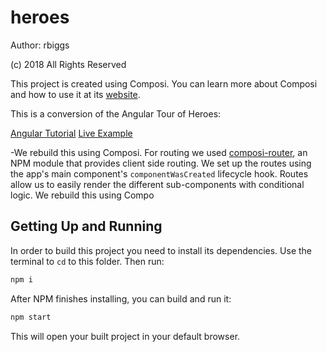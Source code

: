 heroes
========================

Author: rbiggs 

(c) 2018 All Rights Reserved

This project is created using Composi. You can learn more about Composi and how to use it at its [website](https://github.com/composi/composi/docs/index.md).

This is a conversion of the Angular Tour of Heroes: 

[Angular Tutorial](https://angular.io/tutorial)
[Live Example](https://embed.plnkr.co/?show=preview)

-We rebuild this using Composi. For routing we used [composi-router](https://www.npmjs.com/package/composi-router), an NPM module that provides client side routing. We set up the routes using the app's main component's `componentWasCreated` lifecycle hook. Routes allow us to easily render the different sub-components with conditional logic.
We rebuild this using Compo

Getting Up and Running
----------------------

In order to build this project you need to install its dependencies. Use the terminal to `cd` to this folder. Then run:

```sh
npm i
```

After NPM finishes installing, you can build and run it:

```sh
npm start
```

This will open your built project in your default browser. 
